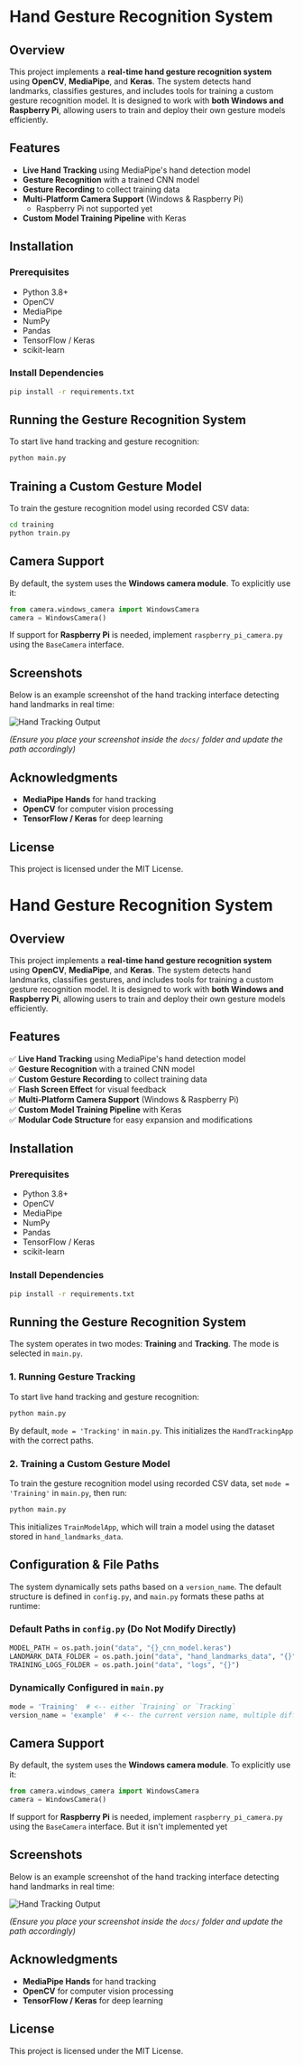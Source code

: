 # Hand Gesture Recognition System

## Overview
This project implements a **real-time hand gesture recognition system** using **OpenCV**, **MediaPipe**, and **Keras**. The system detects hand landmarks, classifies gestures, and includes tools for training a custom gesture recognition model. It is designed to work with **both Windows and Raspberry Pi**, allowing users to train and deploy their own gesture models efficiently.

## Features
- **Live Hand Tracking** using MediaPipe's hand detection model  
- **Gesture Recognition** with a trained CNN model  
- **Gesture Recording** to collect training data  
- **Multi-Platform Camera Support** (Windows & Raspberry Pi)
  - Raspberry Pi not supported yet
- **Custom Model Training Pipeline** with Keras  


## Installation
### Prerequisites
- Python 3.8+
- OpenCV
- MediaPipe
- NumPy
- Pandas
- TensorFlow / Keras
- scikit-learn

### Install Dependencies
```bash
pip install -r requirements.txt
```

## Running the Gesture Recognition System
To start live hand tracking and gesture recognition:
```bash
python main.py
```

## Training a Custom Gesture Model
To train the gesture recognition model using recorded CSV data:
```bash
cd training
python train.py
```

## Camera Support
By default, the system uses the **Windows camera module**. To explicitly use it:
```python
from camera.windows_camera import WindowsCamera
camera = WindowsCamera()
```

If support for **Raspberry Pi** is needed, implement `raspberry_pi_camera.py` using the `BaseCamera` interface.

## Screenshots
Below is an example screenshot of the hand tracking interface detecting hand landmarks in real time:

![Hand Tracking Output](docs/screenshot.png)

_(Ensure you place your screenshot inside the `docs/` folder and update the path accordingly)_

## Acknowledgments
- **MediaPipe Hands** for hand tracking
- **OpenCV** for computer vision processing
- **TensorFlow / Keras** for deep learning

## License
This project is licensed under the MIT License.





# Hand Gesture Recognition System

## Overview
This project implements a **real-time hand gesture recognition system** using **OpenCV**, **MediaPipe**, and **Keras**. The system detects hand landmarks, classifies gestures, and includes tools for training a custom gesture recognition model. It is designed to work with **both Windows and Raspberry Pi**, allowing users to train and deploy their own gesture models efficiently.

## Features
✅ **Live Hand Tracking** using MediaPipe's hand detection model  
✅ **Gesture Recognition** with a trained CNN model  
✅ **Custom Gesture Recording** to collect training data  
✅ **Flash Screen Effect** for visual feedback  
✅ **Multi-Platform Camera Support** (Windows & Raspberry Pi)  
✅ **Custom Model Training Pipeline** with Keras  
✅ **Modular Code Structure** for easy expansion and modifications  

## Installation
### Prerequisites
- Python 3.8+
- OpenCV
- MediaPipe
- NumPy
- Pandas
- TensorFlow / Keras
- scikit-learn

### Install Dependencies
```bash
pip install -r requirements.txt
```

## Running the Gesture Recognition System
The system operates in two modes: **Training** and **Tracking**. The mode is selected in `main.py`.

### **1. Running Gesture Tracking**
To start live hand tracking and gesture recognition:
```bash
python main.py
```
By default, `mode = 'Tracking'` in `main.py`. This initializes the `HandTrackingApp` with the correct paths.

### **2. Training a Custom Gesture Model**
To train the gesture recognition model using recorded CSV data, set `mode = 'Training'` in `main.py`, then run:
```bash
python main.py
```
This initializes `TrainModelApp`, which will train a model using the dataset stored in `hand_landmarks_data`.

## Configuration & File Paths
The system dynamically sets paths based on a `version_name`. The default structure is defined in `config.py`, and `main.py` formats these paths at runtime:

### **Default Paths in `config.py` (Do Not Modify Directly)**
```python
MODEL_PATH = os.path.join("data", "{}_cnn_model.keras")
LANDMARK_DATA_FOLDER = os.path.join("data", "hand_landmarks_data", "{}")
TRAINING_LOGS_FOLDER = os.path.join("data", "logs", "{}")
```

### **Dynamically Configured in `main.py`**
```python
mode = 'Training'  # <-- either `Training` or `Tracking`
version_name = 'example'  # <-- the current version name, multiple different modesl can be trained
```

## Camera Support
By default, the system uses the **Windows camera module**. To explicitly use it:
```python
from camera.windows_camera import WindowsCamera
camera = WindowsCamera()
```

If support for **Raspberry Pi** is needed, implement `raspberry_pi_camera.py` using the `BaseCamera` interface.
But it isn't implemented yet

## Screenshots
Below is an example screenshot of the hand tracking interface detecting hand landmarks in real time:

![Hand Tracking Output](docs/example_screenshots_1.png)

_(Ensure you place your screenshot inside the `docs/` folder and update the path accordingly)_

## Acknowledgments
- **MediaPipe Hands** for hand tracking
- **OpenCV** for computer vision processing
- **TensorFlow / Keras** for deep learning

## License
This project is licensed under the MIT License.



